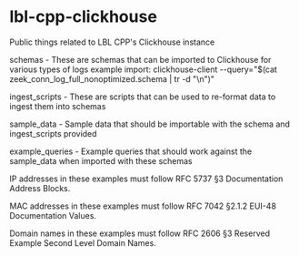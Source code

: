 # lbl-cpp-clickhouse
Public things related to LBL CPP's Clickhouse instance

schemas - These are schemas that can be imported to Clickhouse for various types of logs
example import: clickhouse-client --query="$(cat zeek_conn_log_full_nonoptimized.schema | tr -d "\n")"

ingest_scripts - These are scripts that can be used to re-format data to ingest them into schemas

sample_data - Sample data that should be importable with the schema and ingest_scripts provided

example_queries - Example queries that should work against the sample_data when imported with these schemas

IP addresses in these examples must follow RFC 5737 §3 Documentation Address Blocks.

MAC addresses in these examples must follow RFC 7042 §2.1.2 EUI-48 Documentation Values.

Domain names in these examples must follow RFC 2606 §3 Reserved Example Second Level Domain Names.
